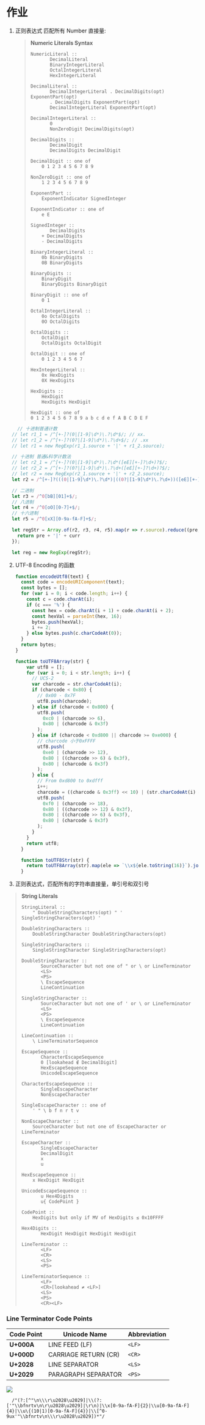 # 作业

1. 正则表达式 匹配所有 Number 直接量: 

   > **Numeric Literals  Syntax**
   >
   > ```
   > NumericLiteral ::
   >        DecimalLiteral
   >        BinaryIntegerLiteral
   >        OctalIntegerLiteral
   >        HexIntegerLiteral
   >      
   > DecimalLiteral ::
   >        DecimalIntegerLiteral . DecimalDigits(opt) ExponentPart(opt)
   >        . DecimalDigits ExponentPart(opt)
   >        DecimalIntegerLiteral ExponentPart(opt)
   > 
   > DecimalIntegerLiteral ::
   >        0
   >        NonZeroDigit DecimalDigits(opt)
   >     
   > DecimalDigits ::
   >        DecimalDigit
   >        DecimalDigits DecimalDigit
   >     
   > DecimalDigit :: one of
   >     0 1 2 3 4 5 6 7 8 9
   > 		
   > NonZeroDigit :: one of
   >     1 2 3 4 5 6 7 8 9
   > 		
   > ExponentPart ::
   >     ExponentIndicator SignedInteger
   > 		
   > ExponentIndicator :: one of
   >     e E
   > 
   > SignedInteger ::
   >        DecimalDigits
   >     + DecimalDigits
   >     - DecimalDigits
   >     
   > BinaryIntegerLiteral ::
   >     0b BinaryDigits
   >     0B BinaryDigits
   > 
   > BinaryDigits ::
   >     BinaryDigit
   >     BinaryDigits BinaryDigit
   > 
   > BinaryDigit :: one of
   >     0 1
   >     
   > OctalIntegerLiteral ::
   >     0o OctalDigits
   >     0O OctalDigits
   >     
   > OctalDigits ::
   >     OctalDigit
   >     OctalDigits OctalDigit
   >     
   > OctalDigit :: one of
   >     0 1 2 3 4 5 6 7
   >     
   > HexIntegerLiteral ::
   >     0x HexDigits
   >     0X HexDigits
   >     
   > HexDigits ::
   >     HexDigit
   >     HexDigits HexDigit
   >     
   > HexDigit :: one of
   > 0 1 2 3 4 5 6 7 8 9 a b c d e f A B C D E F
   > ```

```javascript
	// 十进制普通计数         
  // let r1_1 = /^[+-]?(0|[1-9]\d*)\.?\d*$/; // xx.
  // let r1_2 = /^[+-]?(0?|[1-9]\d*)\.?\d+$/; // .xx
  // let r1 = new RegExp(r1_1.source + '|' + r1_2.source);

  // 十进制 普通&科学计数法
  // let r2_1 = /^[+-]?(0|[1-9]\d*)\.?\d*([eE][+-]?\d+)?$/;
  // let r2_2 = /^[+-]?(0?|[1-9]\d*)\.?\d+([eE][+-]?\d+)?$/;
  // let r2 = new RegExp(r2_1.source + '|' + r2_2.source);
  let r2 = /^[+-]?(((0|[1-9]\d*)\.?\d*)|((0?|[1-9]\d*)\.?\d+))([eE][+-]?\d+)?$/;

  // 二进制
  let r3 = /^0[bB][01]+$/;
  // 八进制
  let r4 = /^0[oO][0-7]+$/;
  // 十六进制
  let r5 = /^0[xX][0-9a-fA-F]+$/;

  let regStr = Array.of(r2, r3, r4, r5).map(r => r.source).reduce((pre, curr, i) => {
    return pre + '|' + curr
  });

  let reg = new RegExp(regStr);
```



2. UTF-8 Encoding 的函数

   ```javascript
   function encodeUtf8(text) {
     const code = encodeURIComponent(text);
     const bytes = [];
     for (var i = 0; i < code.length; i++) {
       const c = code.charAt(i);
       if (c === '%') {
         const hex = code.charAt(i + 1) + code.charAt(i + 2);
         const hexVal = parseInt(hex, 16);
         bytes.push(hexVal);
         i += 2;
       } else bytes.push(c.charCodeAt(0));
     }
     return bytes;
   }
   
   function toUTF8Array(str) {
       var utf8 = [];
       for (var i = 0; i < str.length; i++) {
         // UCS-2
         var charcode = str.charCodeAt(i);
         if (charcode < 0x80) {
           // 0x00 - 0x7F 
           utf8.push(charcode);
         } else if (charcode < 0x800) {
           utf8.push(
             0xc0 | (charcode >> 6),
             0x80 | (charcode & 0x3f)
           );
         } else if (charcode < 0xd800 || charcode >= 0xe000) {
           // charcode 小于0xFFFF
           utf8.push(
             0xe0 | (charcode >> 12),
             0x80 | ((charcode >> 6) & 0x3f),
             0x80 | (charcode & 0x3f)
           );
         } else {
           // From 0xd800 to 0xdfff
           i++;
           charcode = ((charcode & 0x3ff) << 10) | (str.charCodeAt(i) & 0x3ff)
           utf8.push(
             0xf0 | (charcode >> 18),
             0x80 | ((charcode >> 12) & 0x3f),
             0x80 | ((charcode >> 6) & 0x3f),
             0x80 | (charcode & 0x3f)
           );
         }
       }
       return utf8;
     }
   
     function toUTF8Str(str) {
       return toUTF8Array(str).map(ele => `\\x${ele.toString(16)}`).join('');
     }
   ```

   

3. 正则表达式，匹配所有的字符串直接量，单引号和双引号

> **String Literals**
>
> ```
> StringLiteral ::
>     " DoubleStringCharacters(opt) " ' SingleStringCharacters(opt) '
> 
> DoubleStringCharacters ::
>     DoubleStringCharacter DoubleStringCharacters(opt)
> 
> SingleStringCharacters ::
>     SingleStringCharacter SingleStringCharacters(opt)
> 
> DoubleStringCharacter ::
>        SourceCharacter but not one of " or \ or LineTerminator
>        <LS>
>        <PS>
>        \ EscapeSequence
>        LineContinuation
>  
> SingleStringCharacter ::
>        SourceCharacter but not one of ' or \ or LineTerminator
>        <LS>
>        <PS>
>        \ EscapeSequence
>        LineContinuation
>  
> LineContinuation ::
>     \ LineTerminatorSequence
> 		
> EscapeSequence ::
>        CharacterEscapeSequence
>        0 [lookahead ∉ DecimalDigit]
>        HexEscapeSequence
>        UnicodeEscapeSequence
>  
> CharacterEscapeSequence ::
>        SingleEscapeCharacter
>        NonEscapeCharacter
>  
> SingleEscapeCharacter :: one of
>     ' " \ b f n r t v    
> 		
> NonEscapeCharacter ::
>     SourceCharacter but not one of EscapeCharacter or LineTerminator
> 
> EscapeCharacter ::
>        SingleEscapeCharacter
>        DecimalDigit
>        x
>        u
> 
> HexEscapeSequence ::
>     x HexDigit HexDigit
> 
> UnicodeEscapeSequence ::
>        u Hex4Digits
>        u{ CodePoint }
> 
> CodePoint ::
>     HexDigits but only if MV of HexDigits ≤ 0x10FFFF
> 
> Hex4Digits ::
>        HexDigit HexDigit HexDigit HexDigit
>     
> LineTerminator ::
>        <LF>
>        <CR>
>        <LS>
>        <PS>
> 
> LineTerminatorSequence ::
>        <LF>
>        <CR>[lookahead ≠ <LF>]
>        <LS>
>        <PS>
>        <CR><LF>
> ```

### Line Terminator Code Points

| **Code Point** | **Unicode Name**     | **Abbreviation** |
| -------------- | -------------------- | ---------------- |
| **U+000A**     | LINE FEED (LF)       | ```<LF>```       |
| **U+000D**     | CARRIAGE RETURN (CR) | ```<CR>```       |
| **U+2028**     | LINE SEPARATOR       | ```<LS>```       |
| **U+2029**     | PARAGRAPH SEPARATOR  | ```<PS>```       |

![](https://raw.githubusercontent.com/ngstyle/Frontend-01-Template/master/week02/String%20Literals.png)

```
  /"(?:[^"\n\\\r\u2028\u2029]|\\(?:['"\\bfnrtv\n\r\u2028\u2029]|\r\n)|\\x[0-9a-fA-F]{2}|\\u[0-9a-fA-F]{4}|\\u\{(10|1)[0-9a-fA-F]{4}}|\\[^0-9ux'"\\bfnrtv\n\\\r\u2028\u2029])*"/

```


